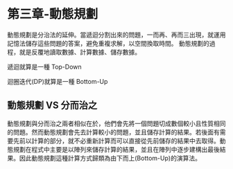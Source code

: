 # 第三章-動態規劃
動態規劃是分治法的延伸。當遞迴分割出來的問題，一而再、再而三出現，就運用記憶法儲存這些問題的答案，避免重複求解，以空間換取時間。
動態規劃的過程，就是反覆地讀取數據、計算數據、儲存數據。

遞迴就算是一種 Top-Down

迴圈迭代(DP)就算是一種 Bottom-Up

## 動態規劃 VS 分而治之
動態規劃與分而治之兩者相似在於，他們會先將一個問題切成數個較小且性質相同的問題。然而動態規劃會先去計算較小的問題，並且儲存計算的結果。若後面有需要先前以計算的部分，就不必重新計算而可以直接從先前儲存的結果中去取得。動態規劃在程式中主要是以陣列來儲存計算的結果，並且在陣列中逐步建構出最後結果。因此動態規劃這種計算方式歸類為由下而上(Bottom-Up)的演算法。
